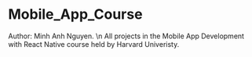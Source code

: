 # Mobile_App_Course
Author: Minh Anh Nguyen. \n
All projects in the Mobile App Development with React Native course held by Harvard Univeristy.
